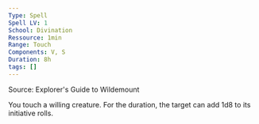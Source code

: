 ```yaml
---
Type: Spell
Spell LV: 1
School: Divination
Ressource: 1min
Range: Touch
Components: V, S
Duration: 8h
tags: []
---
```

Source: Explorer's Guide to Wildemount

You touch a willing creature. For the duration, the target can add 1d8 to its initiative rolls.